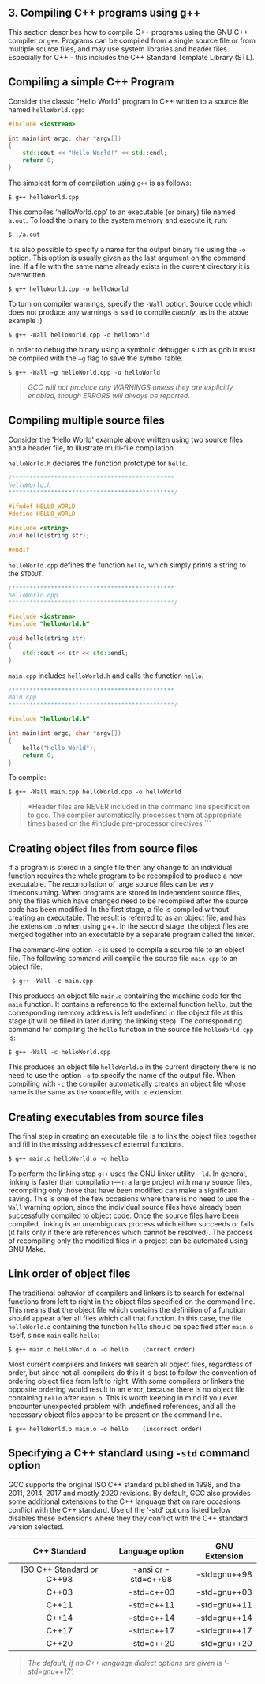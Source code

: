 ## 3. Compiling C++ programs using g++

This section describes how to compile C++ programs using the GNU C++ compiler or ```g++```. Programs can be compiled from a single source file or from multiple source files, and may use system libraries and header files. Especially for C++ - this includes the C++ Standard Template Library (STL).

## Compiling a simple C++ Program

Consider the classic "Hello World" program in C++ written to a source file named ``helloWorld.cpp``:

```C++
#include <iostream>

int main(int argc, char *argv[])
{
    std::cout << "Hello World!" << std::endl;
    return 0;
}
```

The simplest form of compilation using `g++` is as follows:

```$ g++ helloWorld.cpp```

This compiles ‘helloWorld.cpp’ to an executable (or binary) file named ``a.out``. To load the binary to the system memory and execute it, run:

```$ ./a.out```

It is also possible to specify a name for the output binary file using the ``-o`` option. This option is usually given as the last argument on the command line. If a file with the same name already exists in the current directory it is overwritten.

```$ g++ helloWorld.cpp -o helloWorld```

To turn on compiler warnings, specify the ``-Wall`` option. Source code which does not produce any warnings is said to compile *cleanly*, as in the above example :)

```$ g++ -Wall helloWorld.cpp -o helloWorld```

In order to debug the binary using a symbolic debugger such as gdb it must be compiled with the ``–g`` flag to save the symbol table.

```$ g++ -Wall –g helloWorld.cpp -o helloWorld```

> *GCC will not produce any WARNINGS unless they are explicitly enabled, though ERRORS will always be reported.*

## Compiling multiple source files

Consider the 'Hello World' example above written using two source files and a header file, to illustrate multi-file compilation.

```helloWorld.h``` declares the function prototype for ```hello```.

```C++
/**********************************************
helloWorld.h
***********************************************/

#ifndef HELLO_WORLD
#define HELLO_WORLD

#include <string>
void hello(string str);

#endif
```

```helloWorld.cpp``` defines the function ```hello```, which simply prints a string to the ```STDOUT```.

```C++
/**********************************************
helloWorld.cpp
***********************************************/

#include <iostream>
#include "helloWorld.h"

void hello(string str)
{
    std::cout << str << std::endl;
}

```

```main.cpp``` includes ```helloWorld.h``` and calls the function ```hello```.

```C++
/**********************************************
main.cpp
***********************************************/

#include "helloWorld.h"

int main(int argc, char *argv[])
{
    hello("Hello World");
    return 0;
}
```

To compile:

```$ g++ -Wall main.cpp helloWorld.cpp -o helloWorld```

> *Header files are NEVER included in the command line specification to gcc. The compiler automatically processes them at appropriate times based on the #include pre-processor directives.```

## Creating object files from source files

If a program is stored in a single file then any change to an individual function requires the whole program to be recompiled to produce a new executable. The recompilation of large source files can be very timeconsuming. When programs are stored in independent source files, only the files which have changed need to be recompiled after the source code has been
modified. In the first stage, a file is compiled without creating an executable. The result is referred to as an object file, and has the extension ``.o`` when using g++. In the second stage, the object files are merged together into an executable by a separate program called the linker.

The command-line option ``-c`` is used to compile a source file to an object file. The following command will compile the source file ``main.cpp`` to an object file:

`` $ g++ -Wall -c main.cpp``

This produces an object file ``main.o`` containing the machine code for the ``main`` function. It contains a reference to the external function ``hello``, but the corresponding memory address is left undefined in the object file at this stage (it will be filled in later during the linking step). The corresponding command for compiling the ``hello`` function in the source file ``helloWorld.cpp`` is:

``$ g++ -Wall -c helloWorld.cpp``

This produces an object file ``helloWorld.o`` in the current directory there is no need to use the option ``-o`` to specify the name of the output file. When compiling with ``-c`` the compiler automatically creates an object file whose name is the same as the sourcefile, with ``.o`` extension.

## Creating executables from source files

The final step in creating an executable file is to link the object files together and fill in the missing addresses of external functions.

```$ g++ main.o helloWorld.o -o hello```

To perform the linking step ``g++`` uses the GNU linker utility - ``ld``. In general, linking is faster than compilation—in a large project with many source files, recompiling only those that have been modified can make a significant saving. This is one of the few occasions where there is no need to use the ```-Wall``` warning option, since the individual source files have already been successfully compiled to object code. Once the source files have been compiled, linking is an unambiguous process which either succeeds or fails (it fails only if there are references which cannot be resolved). The process of recompiling only the modified files in a project can be automated using GNU Make.

## Link order of object files

The traditional behavior of compilers and linkers is to search for external functions from left to right in the object files specified on the command line. This means that the object file which contains the definition of a function should appear after all files which call that function. In this case, the file ``helloWorld.o`` containing the function ``hello`` should be specified after ``main.o`` itself, since ``main`` calls ```hello```:

```$ g++ main.o helloWorld.o -o hello    (correct order)```

Most current compilers and linkers will search all object files, regardless of order, but since not all compilers do this it is best to follow the convention of ordering object files from left to right. With some compilers or linkers the opposite ordering would result in an error, because there is no object file containing ```hello``` after ```main.o```. This is worth keeping in mind if you ever encounter unexpected problem with undefined references, and all the necessary object files appear to be present on the command line.

```$ g++ helloWorld.o main.o -o hello    (incorrect order)```

## Specifying a C++ standard using ``-std`` command option

GCC supports the original ISO C++ standard published in 1998, and the 2011, 2014, 2017 and mostly 2020 revisions. By default, GCC also provides some additional extensions to the C++ language that on rare occasions conflict with the C++ standard. Use of the ‘-std’ options listed below disables these extensions where they they conflict with the C++ standard version selected.

|        C++ Standard       |   Language option   | GNU Extension |
|:-------------------------:|:-------------------:|---------------|
| ISO C++ Standard or C++98 | -ansi or -std=c++98 | -std=gnu++98  |
|           C++03           |      -std=c++03     | -std=gnu++03  |
|           C++11           |      -std=c++11     | -std=gnu++11  |
|           C++14           |      -std=c++14     | -std=gnu++14  |
|           C++17           |      -std=c++17     | -std=gnu++17  |
|           C++20           |      -std=c++20     | -std=gnu++20  |

> *The default, if no C++ language dialect options are given is ‘-std=gnu++17’.*
